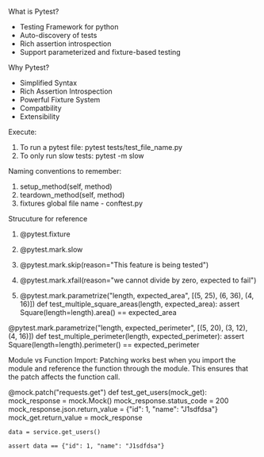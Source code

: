 What is Pytest?

- Testing Framework for python
- Auto-discovery of tests
- Rich assertion introspection
- Support parameterized and fixture-based testing

Why Pytest?

- Simplified Syntax
- Rich Assertion Introspection
- Powerful Fixture System
- Compatbility
- Extensibility

Execute:

1. To run a pytest file: pytest tests/test_file_name.py
2. To only run slow tests: pytest -m slow

Naming conventions to remember:

1. setup_method(self, method)
2. teardown_method(self, method)
3. fixtures global file name - conftest.py

Strucuture for reference

1. @pytest.fixture
2. @pytest.mark.slow
3. @pytest.mark.skip(reason="This feature is being tested")
4. @pytest.mark.xfail(reason="we cannot divide by zero, expected to fail")

5. @pytest.mark.parametrize("length, expected_area", [(5, 25), (6, 36), (4, 16)])
   def test_multiple_square_areas(length, expected_area):
   assert Square(length=length).area() == expected_area

@pytest.mark.parametrize("length, expected_perimeter", [(5, 20), (3, 12), (4, 16)])
def test_multiple_perimeter(length, expected_perimeter):
assert Square(length=length).perimeter() == expected_perimeter

Module vs Function Import: Patching works best when you import the module and reference the function through the module. This ensures that the patch affects the function call.

@mock.patch("requests.get")
def test_get_users(mock_get):
mock_response = mock.Mock()
mock_response.status_code = 200
mock_response.json.return_value = {"id": 1, "name": "J1sdfdsa"}
mock_get.return_value = mock_response

    data = service.get_users()

    assert data == {"id": 1, "name": "J1sdfdsa"}
